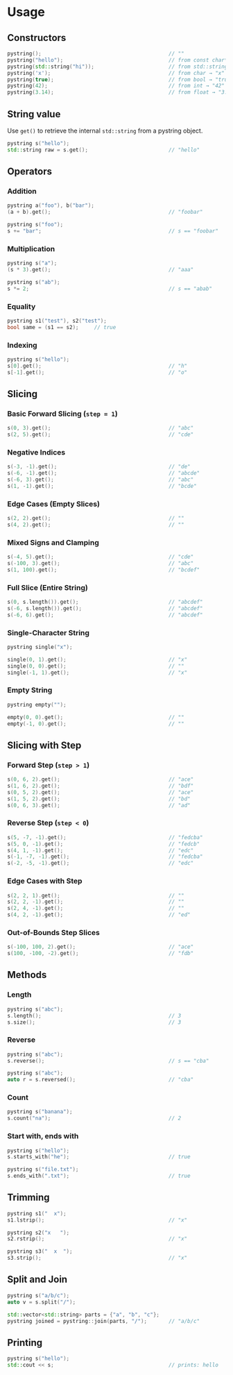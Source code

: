 # Usage

## Constructors

```cpp
pystring();                                         // ""
pystring("hello");                                  // from const char*
pystring(std::string("hi"));                        // from std::string
pystring('x');                                      // from char → "x"
pystring(true);                                     // from bool → "true"
pystring(42);                                       // from int → "42"
pystring(3.14);                                     // from float → "3.140000"
```

## String value

Use `get()` to retrieve the internal `std::string` from a pystring object.

```cpp
pystring s("hello");
std::string raw = s.get();                          // "hello"
```

## Operators

### Addition

```cpp
pystring a("foo"), b("bar");
(a + b).get();                                      // "foobar"

pystring s("foo");
s += "bar";                                         // s == "foobar"
```

### Multiplication

```cpp
pystring s("a");
(s * 3).get();                                      // "aaa"

pystring s("ab");
s *= 2;                                             // s == "abab"
```

### Equality

```cpp
pystring s1("test"), s2("test");
bool same = (s1 == s2);     // true
```

### Indexing

```cpp
pystring s("hello");
s[0].get();                                         // "h"
s[-1].get();                                        // "o"
```

## Slicing
### Basic Forward Slicing (`step = 1`)
```cpp
s(0, 3).get();                                      // "abc"     
s(2, 5).get();                                      // "cde"     
```

### Negative Indices
```cpp
s(-3, -1).get();                                    // "de"      
s(-6, -1).get();                                    // "abcde"   
s(-6, 3).get();                                     // "abc"     
s(1, -1).get();                                     // "bcde"    
```

### Edge Cases (Empty Slices)
```cpp
s(2, 2).get();                                      // ""      
s(4, 2).get();                                      // ""    
```

### Mixed Signs and Clamping
```cpp
s(-4, 5).get();                                     // "cde"   
s(-100, 3).get();                                   // "abc"  
s(1, 100).get();                                    // "bcdef"   
```

### Full Slice (Entire String)
```cpp
s(0, s.length()).get();                             // "abcdef"
s(-6, s.length()).get();                            // "abcdef"
s(-6, 6).get();                                     // "abcdef"
```

### Single-Character String
```cpp
pystring single("x");

single(0, 1).get();                                 // "x"
single(0, 0).get();                                 // ""
single(-1, 1).get();                                // "x"
```

### Empty String
```cpp
pystring empty("");

empty(0, 0).get();                                  // ""
empty(-1, 0).get();                                 // ""
```

## Slicing with Step

### Forward Step (`step > 1`)
```cpp
s(0, 6, 2).get();                                   // "ace"    
s(1, 6, 2).get();                                   // "bdf"    
s(0, 5, 2).get();                                   // "ace"
s(1, 5, 2).get();                                   // "bd"
s(0, 6, 3).get();                                   // "ad"
```

### Reverse Step (`step < 0`)
```cpp
s(5, -7, -1).get();                                 // "fedcba" 
s(5, 0, -1).get();                                  // "fedcb"  
s(4, 1, -1).get();                                  // "edc"  
s(-1, -7, -1).get();                                // "fedcba"
s(-2, -5, -1).get();                                // "edc"
```

### Edge Cases with Step
```cpp
s(2, 2, 1).get();                                   // ""      
s(2, 2, -1).get();                                  // ""      
s(2, 4, -1).get();                                  // ""        
s(4, 2, -1).get();                                  // "ed"     
```

### Out-of-Bounds Step Slices
```cpp
s(-100, 100, 2).get();                              // "ace"     
s(100, -100, -2).get();                             // "fdb"   
```

## Methods

### Length

```cpp
pystring s("abc");
s.length();                                         // 3
s.size();                                           // 3
```

### Reverse

```cpp
pystring s("abc");
s.reverse();                                        // s == "cba"

pystring s("abc");
auto r = s.reversed();                              // "cba"
```

### Count

```cpp
pystring s("banana");
s.count("na");                                      // 2
```

### Start with, ends with

```cpp
pystring s("hello");
s.starts_with("he");                                // true

pystring s("file.txt");
s.ends_with(".txt");                                // true
```

## Trimming

```cpp
pystring s1("  x");
s1.lstrip();                                        // "x"

pystring s2("x   ");
s2.rstrip();                                        // "x"

pystring s3("  x  ");
s3.strip();                                         // "x"
```

## Split and Join

```cpp
pystring s("a/b/c");
auto v = s.split("/");
```

```cpp
std::vector<std::string> parts = {"a", "b", "c"};
pystring joined = pystring::join(parts, "/");       // "a/b/c"
```

## Printing

```cpp
pystring s("hello");
std::cout << s;                                     // prints: hello
```
